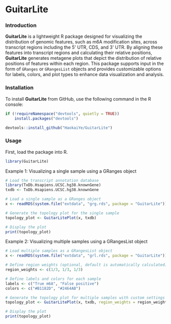 # GuitarLite

### Introduction
**GuitarLite** is a lightweight R package designed for visualizing the distribution of genomic features, such as m6A modification sites, across transcript regions including the 5' UTR, CDS, and 3' UTR. By aligning these features into transcript regions and calculating their relative positions, **GuitarLite** generates metagene plots that depict the distribution of relative positions of features within each region. This package supports input in the form of `GRanges` or `GRangesList` objects and provides customizable options for labels, colors, and plot types to enhance data visualization and analysis.

### Installation
To install **GuitarLite** from GitHub, use the following command in the R console:

```r
if (!requireNamespace("devtools", quietly = TRUE))
    install.packages("devtools")

devtools::install_github("HaokaiYe/GuitarLite")
```

### Usage
First, load the package into R.
``` r
library(GuitarLite)
```

Example 1: Visualizing a single sample using a GRanges object
``` r
# Load the transcript annotation database
library(TxDb.Hsapiens.UCSC.hg38.knownGene)
txdb <- TxDb.Hsapiens.UCSC.hg38.knownGene

# Load a single sample as a GRanges object
x <- readRDS(system.file("extdata", "grg.rds", package = "GuitarLite"))

# Generate the topology plot for the single sample
topology_plot <- GuitarLitePlot(x, txdb)

# Display the plot
print(topology_plot)
```


Example 2: Visualizing multiple samples using a GRangesList object
``` r
# Load multiple samples as a GRangesList object
x <- readRDS(system.file("extdata", "grl.rds", package = "GuitarLite"))

# Define region weights (optional, default is automatically calculated)
region_weights <- c(1/3, 1/3, 1/3)

# Define labels and colors for each sample
labels <- c("True m6A", "False positive")
colors <- c("#B1182D", "#2464AB")

# Generate the topology plot for multiple samples with custom settings
topology_plot <- GuitarLitePlot(x, txdb, region_weights = region_weights, labels = labels, colors = colors)

# Display the plot
print(topology_plot)
```

